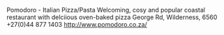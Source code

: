 Pomodoro - Italian Pizza/Pasta
Welcoming, cosy and popular coastal restaurant with delciious oven-baked pizza 
George Rd, Wilderness, 6560
+27(0)44 877 1403
http://www.pomodoro.co.za/
